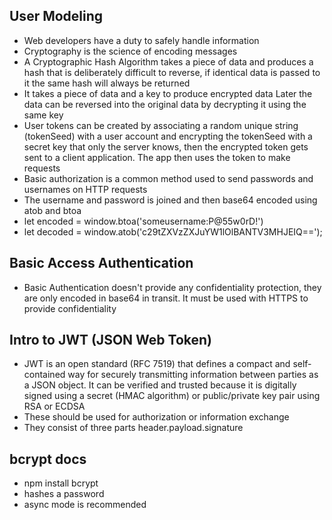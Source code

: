 ## User Modeling
* Web developers have a duty to safely handle information
* Cryptography is the science of encoding messages
* A Cryptographic Hash Algorithm takes a piece of data and produces a hash that is deliberately difficult to reverse, if identical data is passed to it the same hash will always be returned
* It takes a piece of data and a key to produce encrypted data Later the data can be reversed into the original data by decrypting it using the same key
* User tokens can be created by associating a random unique string (tokenSeed) with a user account and encrypting the tokenSeed with a secret key that only the server knows, then the encrypted token gets sent to a client application. The app then uses the token to make requests
* Basic authorization is a common method used to send passwords and usernames on HTTP requests
* The username and password is joined and then base64 encoded using atob and btoa
* let encoded = window.btoa('someusername:P@55w0rD!')
* let decoded = window.atob('c29tZXVzZXJuYW1lOlBANTV3MHJEIQ==');

## Basic Access Authentication
* Basic Authentication doesn't provide any confidentiality protection, they are only encoded in base64 in transit. It must be used with HTTPS to provide confidentiality

## Intro to JWT (JSON Web Token)
* JWT is an open standard (RFC 7519) that defines a compact and self-contained way for securely transmitting information between parties as a JSON object. It can be verified and trusted because it is digitally signed using a secret (HMAC algorithm) or public/private key pair using RSA or ECDSA
* These should be used for authorization or information exchange
* They consist of three parts header.payload.signature

## bcrypt docs
* npm install bcrypt
* hashes a password
* async mode is recommended